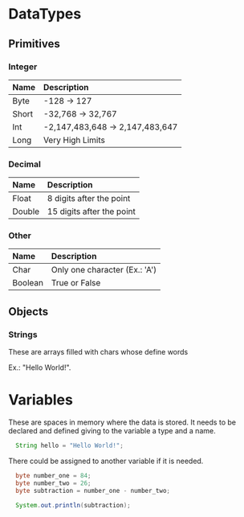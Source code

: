 # DataTypes

## Primitives

### Integer

| Name  | Description                     |
| :---- | :------------------------------ |
| Byte  | -128 -> 127                     |
| Short | -32,768 -> 32,767               |
| Int   | -2,147,483,648 -> 2,147,483,647 |
| Long  | Very High Limits                |

### Decimal

| Name   | Description               |
| :----- | :------------------------ |
| Float  | 8 digits after the point  |
| Double | 15 digits after the point |

### Other

| Name    | Description                   |
| :------ | :---------------------------- |
| Char    | Only one character (Ex.: 'A') |
| Boolean | True or False                 |

## Objects

### Strings

These are arrays filled with chars whose define words

Ex.: "Hello World!".

# Variables

These are spaces in memory where the data is stored. It needs to
be declared and defined giving to the variable a type and a name.

```java
  String hello = "Hello World!";
```

There could be assigned to another variable if it is needed.

```java
  byte number_one = 84;
  byte number_two = 26;
  byte subtraction = number_one - number_two;

  System.out.println(subtraction);
```
